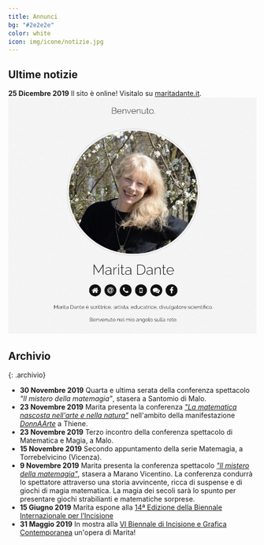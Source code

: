 ```yaml
---
title: Annunci
bg: "#2e2e2e"
color: white
icon: img/icone/notizie.jpg
---
```

## Ultime notizie

**25 Dicembre 2019** Il sito è online! Visitalo su [maritadante.it](https://maritadante.it).
[![Ultime notizie](img/ultime.jpg)](https://maritadante.it)

## Archivio

{: .archivio}
* **30 Novembre 2019** Quarta e ultima serata della conferenza spettacolo *"Il mistero della matemagia"*, stasera a Santomio di Malo.
* **23 Novembre 2019** Marita presenta la conferenza [*"La matematica nascosta nell'arte e nella natura"*](https://thiene.citycorner.it/evento/la-matematica-nascosta-nellarte-nella-natura-conferenza-marita-dante/)
                       nell'ambito della manifestazione [*DonnAArte*](https://www.altovicentinonline.it/attualita-2/donnaarte-a-thiene-un-gioiello-contro-il-tumore-al-seno/) a Thiene.
* **23 Novembre 2019** Terzo incontro della conferenza spettacolo di Matematica e Magia, a Malo.
* **15 Novembre 2019** Secondo appuntamento della serie Matemagia, a Torrebelvicino (Vicenza).
* **9 Novembre 2019** Marita presenta la conferenza spettacolo
                      [*"Il mistero della matemagia"*](https://laltravicenza.it/il-veneto-tra-magia-e-matematica-con-marita-dante-a-marano/),
                      stasera a Marano Vicentino. La conferenza condurrà lo spettatore attraverso una storia avvincente, ricca di suspense e
                      di giochi di magia matematica. La magia dei secoli sarà lo spunto per presentare giochi strabilianti e matematiche sorprese.
* **15 Giugno 2019** Marita espone alla [14ª Edizione della Biennale Internazionale per l’Incisione](http://www.acquiprint.it/index.php?lang=en)
* **31 Maggio 2019** In mostra alla [VI Biennale di Incisione e Grafica Contemporanea](http://www.museibassano.it/mostra/biennale-2019) un'opera di Marita!
